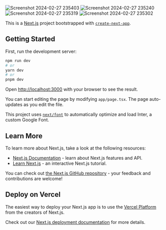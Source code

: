 ![Screenshot 2024-02-27 235403](https://github.com/bilalyusuf973/StoryMedia/assets/111658408/adff486f-b43d-4f41-92e0-afae42b8cd6d)
![Screenshot 2024-02-27 235240](https://github.com/bilalyusuf973/StoryMedia/assets/111658408/4c31db27-4746-4344-b926-02501f82a146)
![Screenshot 2024-02-27 235319](https://github.com/bilalyusuf973/StoryMedia/assets/111658408/a93947b9-a198-45d7-9905-0e63c66dc0d5)
![Screenshot 2024-02-27 235302](https://github.com/bilalyusuf973/StoryMedia/assets/111658408/ba027601-8557-4c7b-9a50-d00242aa734f)

This is a [Next.js](https://nextjs.org/) project bootstrapped with [`create-next-app`](https://github.com/vercel/next.js/tree/canary/packages/create-next-app).

## Getting Started

First, run the development server:

```bash
npm run dev
# or
yarn dev
# or
pnpm dev
```

Open [http://localhost:3000](http://localhost:3000) with your browser to see the result.

You can start editing the page by modifying `app/page.tsx`. The page auto-updates as you edit the file.

This project uses [`next/font`](https://nextjs.org/docs/basic-features/font-optimization) to automatically optimize and load Inter, a custom Google Font.

## Learn More

To learn more about Next.js, take a look at the following resources:

- [Next.js Documentation](https://nextjs.org/docs) - learn about Next.js features and API.
- [Learn Next.js](https://nextjs.org/learn) - an interactive Next.js tutorial.

You can check out [the Next.js GitHub repository](https://github.com/vercel/next.js/) - your feedback and contributions are welcome!

## Deploy on Vercel

The easiest way to deploy your Next.js app is to use the [Vercel Platform](https://vercel.com/new?utm_medium=default-template&filter=next.js&utm_source=create-next-app&utm_campaign=create-next-app-readme) from the creators of Next.js.

Check out our [Next.js deployment documentation](https://nextjs.org/docs/deployment) for more details.
